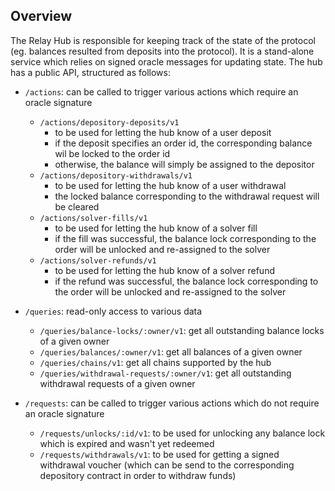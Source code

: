 ## Overview

The Relay Hub is responsible for keeping track of the state of the protocol (eg. balances resulted from deposits into the protocol). It is a stand-alone service which relies on signed oracle messages for updating state. The hub has a public API, structured as follows:

- `/actions`: can be called to trigger various actions which require an oracle signature

  - `/actions/depository-deposits/v1`
    - to be used for letting the hub know of a user deposit
    - if the deposit specifies an order id, the corresponding balance wil be locked to the order id
    - otherwise, the balance will simply be assigned to the depositor
  - `/actions/depository-withdrawals/v1`
    - to be used for letting the hub know of a user withdrawal
    - the locked balance corresponding to the withdrawal request will be cleared
  - `/actions/solver-fills/v1`
    - to be used for letting the hub know of a solver fill
    - if the fill was successful, the balance lock corresponding to the order will be unlocked and re-assigned to the solver
  - `/actions/solver-refunds/v1`
    - to be used for letting the hub know of a solver refund
    - if the refund was successful, the balance lock corresponding to the order will be unlocked and re-assigned to the solver

- `/queries`: read-only access to various data

  - `/queries/balance-locks/:owner/v1`: get all outstanding balance locks of a given owner
  - `/queries/balances/:owner/v1`: get all balances of a given owner
  - `/queries/chains/v1`: get all chains supported by the hub
  - `/queries/withdrawal-requests/:owner/v1`: get all outstanding withdrawal requests of a given owner

- `/requests`: can be called to trigger various actions which do not require an oracle signature

  - `/requests/unlocks/:id/v1`: to be used for unlocking any balance lock which is expired and wasn't yet redeemed
  - `/requests/withdrawals/v1`: to be used for getting a signed withdrawal voucher (which can be send to the corresponding depository contract in order to withdraw funds)
